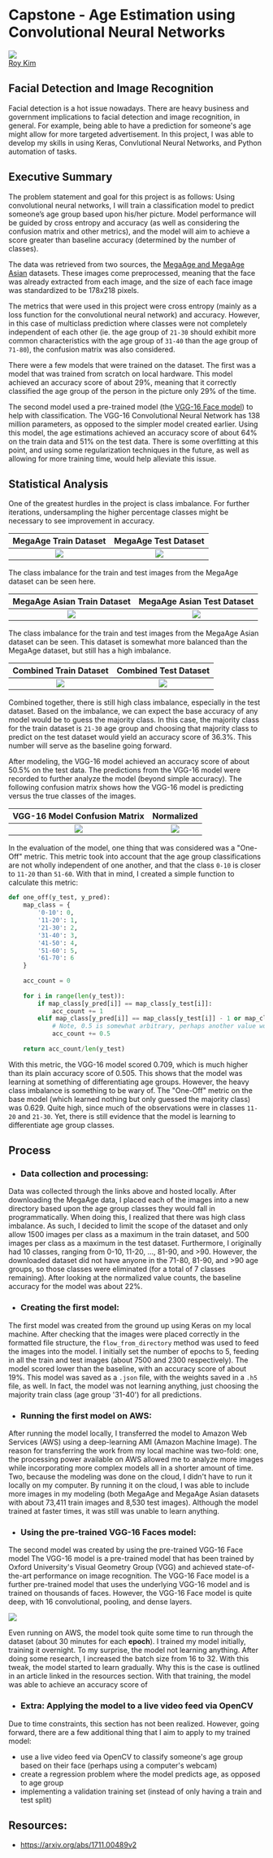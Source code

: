 # Capstone - Age Estimation using Convolutional Neural Networks
![](images/final_predictions.png)  
[Roy Kim](www.roykim.me)

## Facial Detection and Image Recognition
Facial detection is a hot issue nowadays. There are heavy business and government implications to facial detection and image recognition, in general.  For example, being able to have a prediction for someone's age might allow for more targeted advertisement. In this project, I was able to develop my skills in using Keras, Convlutional Neural Networks, and Python automation of tasks.

## Executive Summary
The problem statement and goal for this project is as follows: Using convolutional neural networks, I will train a classification model to predict someone’s age group based upon his/her picture. Model performance will be guided by cross entropy and accuracy (as well as considering the confusion matrix and other metrics), and the model will aim to achieve a score greater than baseline accuracy (determined by the number of classes).

The data was retrieved from two sources, the [MegaAge and MegaAge Asian](http://mmlab.ie.cuhk.edu.hk/projects/MegaAge/) datasets. These images come preprocessed, meaning that the face was already extracted from each image, and the size of each face image was standardized to be 178x218 pixels.

The metrics that were used in this project were cross entropy (mainly as a loss function for the convolutional neural network) and accuracy. However, in this case of multiclass prediction where classes were not completely independent of each other (ie. the age group of `21-30` should exhibit more common characteristics with the age group of `31-40` than the age group of `71-80`), the confusion matrix was also considered.

There were a few models that were trained on the dataset. The first was a model that was trained from scratch on local hardware. This model achieved an accuracy score of about 29%, meaning that it correctly classified the age group of the person in the picture only 29% of the time.

The second model used a pre-trained model (the [VGG-16 Face model](https://github.com/rcmalli/keras-vggface)) to help with classification. The VGG-16 Convolutional Neural Network has 138 million parameters, as opposed to the simpler model created earlier. Using this model, the age estimations achieved an accuracy score of about 64% on the train data and 51% on the test data. There is some overfitting at this point, and using some regularization techniques in the future, as well as allowing for more training time, would help alleviate this issue.

## Statistical Analysis
One of the greatest hurdles in the project is class imbalance. For further iterations, undersampling the higher percentage classes might be necessary to see improvement in accuracy. 

MegaAge Train Dataset |  MegaAge Test Dataset
:--------------------:|:--------------------:
![](images/megaage_train_class_balance_before.png)|![](images/megaage_test_class_balance_before.png)  

The class imbalance for the train and test images from the MegaAge dataset can be seen here.

MegaAge Asian Train Dataset |  MegaAge Asian Test Dataset
:--------------------:|:--------------------:
![](images/megaage_asian_train_class_balance_before.png)|![](images/megaage_asian_test_class_balance_before.png)  

The class imbalance for the train and test images from the MegaAge Asian dataset can be seen. This dataset is somewhat more balanced than the MegaAge dataset, but still has a high imbalance.

Combined Train Dataset |  Combined Test Dataset
:--------------------:|:--------------------:
![](images/train_class_balance_after.png) | ![](images/test_class_balance_after.png)  

Combined together, there is still high class imbalance, especially in the test dataset. Based on the imbalance, we can expect the base accuracy of any model would be to guess the majority class. In this case, the majority class for the train dataset is `21-30` age group and choosing that majority class to predict on the test dataset would yield an accuracy score of 36.3%. This number will serve as the baseline going forward.

After modeling, the VGG-16 model achieved an accuracy score of about 50.5% on the test data. The predictions from the VGG-16 model were recorded to further analyze the model (beyond simple accuracy). The following confusion matrix shows how the VGG-16 model is predicting versus the true classes of the images. 

VGG-16 Model Confusion Matrix |  Normalized
:--------------------:|:--------------------:
![](images/vgg_confusion_count.png) | ![](images/vgg_confusion_norm.png)

In the evaluation of the model, one thing that was considered was a "One-Off" metric. This metric took into account that the age group classifications are not wholly independent of one another, and that the class `0-10` is closer to `11-20` than `51-60`. With that in mind, I created a simple function to calculate this metric:

```python
def one_off(y_test, y_pred):
    map_class = {
        '0-10': 0,
        '11-20': 1,
        '21-30': 2,
        '31-40': 3,
        '41-50': 4,
        '51-60': 5,
        '61-70': 6
    }
    
    acc_count = 0
    
    for i in range(len(y_test)):
        if map_class[y_pred[i]] == map_class[y_test[i]]:
            acc_count += 1
        elif map_class[y_pred[i]] == map_class[y_test[i]] - 1 or map_class[y_pred[i]] == map_class[y_test[i]] + 1:
            # Note, 0.5 is somewhat arbitrary, perhaps another value would be better suited?
            acc_count += 0.5
    
    return acc_count/len(y_test)
```
With this metric, the VGG-16 model scored 0.709, which is much higher than its plain accuracy score of 0.505. This shows that the model was learning at something of differentiating age groups. However, the heavy class imbalance is something to be wary of. The "One-Off" metric on the base model (which learned nothing but only guessed the majority class) was 0.629. Quite high, since much of the observations were in classes `11-20` and `21-30`. Yet, there is still evidence that the model is learning to differentiate age group classes.

## Process
- ### Data collection and processing:
Data was collected through the links above and hosted locally. After downloading the MegaAge data, I placed each of the images into a new directory based upon the age group classes they would fall in programmatically. When doing this, I realized that there was high class imbalance. As such, I decided to limit the scope of the dataset and only allow 1500 images per class as a maximum in the train dataset, and 500 images per class as a maximum in the test dataset. Furthermore, I originally had 10 classes, ranging from 0-10, 11-20, ..., 81-90, and >90. However, the downloaded dataset did not have anyone in the 71-80, 81-90, and >90 age groups, so those classes were eliminated (for a total of 7 classes remaining). After looking at the normalized value counts, the baseline accuracy for the model was about 22%.

- ### Creating the first model:
The first model was created from the ground up using Keras on my local machine. After checking that the images were placed correctly in the formatted file structure, the `flow_from_directory` method was used to feed the images into the model. I initially set the number of epochs to 5, feeding in all the train and test images (about 7500 and 2300 respectively). The model scored lower than the baseline, with an accuracy score of about 19%. This model was saved as a `.json` file, with the weights saved in a `.h5` file, as well. In fact, the model was not learning anything, just choosing the majority train class (age group '31-40') for all predictions.

- ### Running the first model on AWS:
After running the model locally, I transferred the model to Amazon Web Services (AWS) using a deep-learning AMI (Amazon Machine Image). The reason for transferring the work from my local machine was two-fold: one, the processing power available on AWS allowed me to analyze more images while incorporating more complex models all in a shorter amount of time. Two, because the modeling was done on the cloud, I didn't have to run it locally on my computer. By running it on the cloud, I was able to include more images in my modeling (both MegaAge and MegaAge Asian datasets with about 73,411 train images and 8,530 test images). Although the model trained at faster times, it was still was unable to learn anything.

- ### Using the pre-trained VGG-16 Faces model:
The second model was created by using the pre-trained VGG-16 Face model
The VGG-16 model is a pre-trained model that has been trained by Oxford University's Visual Geometry Group (VGG) and achieved state-of-the-art performance on image recognition. The VGG-16 Face model is a further pre-trained model that uses the underlying VGG-16 model and is trained on thousands of faces. However, the VGG-16 Face model is quite deep, with 16 convolutional, pooling, and dense layers.  

![](images/VGG16-architecture-16.png) 

Even running on AWS, the model took quite some time to run through the dataset (about 30 minutes for each **epoch**). I trained my model initially, training it overnight. To my surprise, the model not learning anything. After doing some research, I increased the batch size from 16 to 32. With this tweak, the model started to learn gradually. Why this is the case is outlined in an article linked in the resources section. With that training, the model was able to achieve an accuracy score of 

- ### Extra: Applying the model to a live video feed via OpenCV
Due to time constraints, this section has not been realized. However, going forward, there are a few additional thing that I aim to apply to my trained model:
- use a live video feed via OpenCV to classify someone's age group based on their face (perhaps using a computer's webcam)
- create a regression problem where the model predicts age, as opposed to age group
- implementing a validation training set (instead of only having a train and test split)

## Resources:
- https://arxiv.org/abs/1711.00489v2
